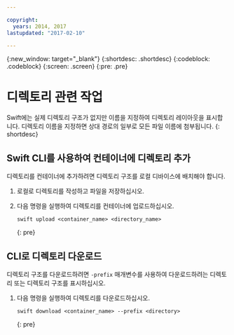 ```yaml
---

copyright:
  years: 2014, 2017
lastupdated: "2017-02-10"

---
```

{:new_window: target="_blank"}
{:shortdesc: .shortdesc}
{:codeblock: .codeblock}
{:screen: .screen}
{:pre: .pre}

# 디렉토리 관련 작업 

Swift에는 실제 디렉토리 구조가 없지만 이름을 지정하여 디렉토리 레이아웃을 표시합니다. 디렉토리 이름을 지정하면 상대 경로의 일부로 모든 파일 이름에 첨부됩니다.
{: shortdesc}

## Swift CLI를 사용하여 컨테이너에 디렉토리 추가

디렉토리를 컨테이너에 추가하려면 디렉토리 구조를 로컬 디바이스에 배치해야 합니다. 

1. 로컬로 디렉토리를 작성하고 파일을 저장하십시오. 
2. 다음 명령을 실행하여 디렉토리를 컨테이너에 업로드하십시오.

    ```
    swift upload <container_name> <directory_name>
    ```
    {: pre}

## CLI로 디렉토리 다운로드
디렉토리 구조를 다운로드하려면 `-prefix` 매개변수를 사용하여 다운로드하려는 디렉토리 또는 디렉토리 구조를 표시하십시오. 

1. 다음 명령을 실행하여 디렉토리를 다운로드하십시오. 

    ```
    swift download <container_name> --prefix <directory>
    ```
    {: pre}
